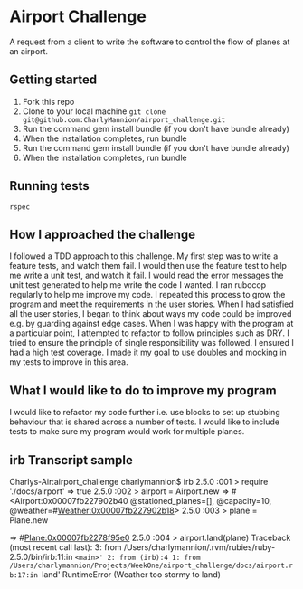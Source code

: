 # Airport Challenge

A request from a client to write the software to control the flow of planes at an airport.


## Getting started

1. Fork this repo
2. Clone to your local machine `git clone git@github.com:CharlyMannion/airport_challenge.git`
3. Run the command gem install bundle (if you don't have bundle already)
4. When the installation completes, run bundle
5. Run the command gem install bundle (if you don't have bundle already)
6. When the installation completes, run bundle


## Running tests

`rspec`


## How I approached the challenge

I followed a TDD approach to this challenge.
My first step was to write a feature tests, and watch them fail. I would then use the feature test to help me write a unit test, and watch it fail. I would read the error messages the unit test generated to help me write the code I wanted.
I ran rubocop regularly to help me improve my code.
I repeated this process to grow the program and meet the requirements in the user stories.
When I had satisfied all the user stories, I began to think about ways my code could be improved e.g. by guarding against edge cases.
When I was happy with the program at a particular point, I attempted to refactor to follow principles such as DRY.
I tried to ensure the principle of single responsibility was followed.
I ensured I had a high test coverage.
I made it my goal to use doubles and mocking in my tests to improve in this area.


## What I would like to do to improve my program

I would like to refactor my code further i.e. use blocks to set up stubbing behaviour that is shared across a number of tests.
I would like to include tests to make sure my program would work for multiple planes.


## irb Transcript sample

Charlys-Air:airport_challenge charlymannion$ irb
2.5.0 :001 > require './docs/airport'
 => true
2.5.0 :002 > airport = Airport.new
 => #<Airport:0x00007fb227902b40 @stationed_planes=[], @capacity=10, @weather=#<Weather:0x00007fb227902b18>>
2.5.0 :003 > plane = Plane.new

 => #<Plane:0x00007fb2278f95e0>
2.5.0 :004 > airport.land(plane)
Traceback (most recent call last):
        3: from /Users/charlymannion/.rvm/rubies/ruby-2.5.0/bin/irb:11:in `<main>'
        2: from (irb):4
        1: from /Users/charlymannion/Projects/WeekOne/airport_challenge/docs/airport.rb:17:in `land'
RuntimeError (Weather too stormy to land)
